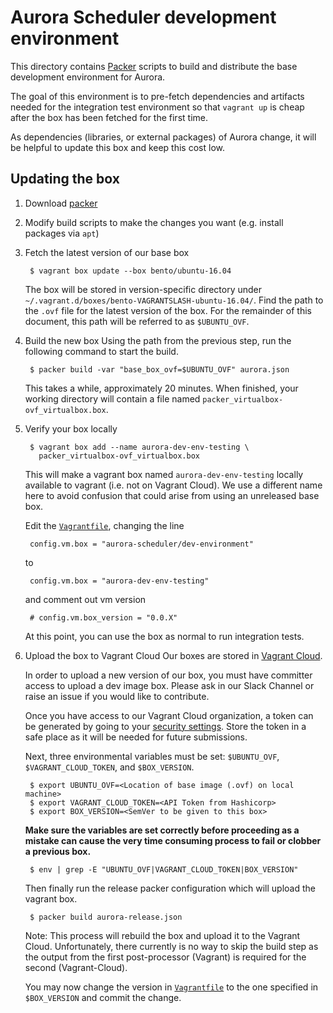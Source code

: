 # Aurora Scheduler development environment

This directory contains [Packer](https://packer.io) scripts
to build and distribute the base development environment for Aurora.

The goal of this environment is to pre-fetch dependencies and artifacts
needed for the integration test environment so that `vagrant up` is
cheap after the box has been fetched for the first time.

As dependencies (libraries, or external packages) of Aurora change, it
will be helpful to update this box and keep this cost low.

## Updating the box

1. Download [packer](https://www.packer.io/downloads.html)

2. Modify build scripts to make the changes you want
   (e.g. install packages via `apt`)

3. Fetch the latest version of our base box

        $ vagrant box update --box bento/ubuntu-16.04

    The box will be stored in version-specific directory under
    `~/.vagrant.d/boxes/bento-VAGRANTSLASH-ubuntu-16.04/`.  Find the path to the `.ovf` file for the
    latest version of the box.  For the remainder of this document, this path will be referred to as
    `$UBUNTU_OVF`.

4. Build the new box
    Using the path from the previous step, run the following command to start the build.

        $ packer build -var "base_box_ovf=$UBUNTU_OVF" aurora.json

    This takes a while, approximately 20 minutes.  When finished, your working directory will
    contain a file named `packer_virtualbox-ovf_virtualbox.box`.

5. Verify your box locally

        $ vagrant box add --name aurora-dev-env-testing \
          packer_virtualbox-ovf_virtualbox.box

    This will make a vagrant box named `aurora-dev-env-testing` locally available to vagrant
    (i.e. not on Vagrant Cloud).  We use a different name here to avoid confusion that could
    arise from using an unreleased base box.

    Edit the [`Vagrantfile`](../../Vagrantfile), changing the line

        config.vm.box = "aurora-scheduler/dev-environment"

    to

        config.vm.box = "aurora-dev-env-testing"

    and comment out vm version

        # config.vm.box_version = "0.0.X"

    At this point, you can use the box as normal to run integration tests.

6. Upload the box to Vagrant Cloud
    Our boxes are stored in [Vagrant Cloud](https://vagrantcloud.com/aurora-scheduler/dev-environment).

    In order to upload a new version of our box, you must have committer access to upload
    a dev image box. Please ask in our Slack Channel or raise an issue
    if you would like to contribute.

    Once you have access to our Vagrant Cloud organization, a token can be generated by
    going to your [security settings](https://app.vagrantup.com/settings/security).
    Store the token in a safe place as it will be needed for future submissions.

    Next, three environmental variables must be set: `$UBUNTU_OVF`, `$VAGRANT_CLOUD_TOKEN`,
    and `$BOX_VERSION`.

        $ export UBUNTU_OVF=<Location of base image (.ovf) on local machine>
        $ export VAGRANT_CLOUD_TOKEN=<API Token from Hashicorp>
        $ export BOX_VERSION=<SemVer to be given to this box>

    **Make sure the variables are set correctly before proceeding as a mistake can cause
    the very time consuming process to fail or clobber a previous box.**

        $ env | grep -E "UBUNTU_OVF|VAGRANT_CLOUD_TOKEN|BOX_VERSION"

    Then finally run the release packer configuration which will upload the vagrant box.

        $ packer build aurora-release.json

    Note: This process will rebuild the box and upload it to the Vagrant Cloud. Unfortunately,
    there currently is no way to skip the build step as the output from the first post-processor
    (Vagrant) is required for the second (Vagrant-Cloud).

    You may now change the version in [`Vagrantfile`](../../Vagrantfile) to the one specified in
    `$BOX_VERSION` and commit the change.
